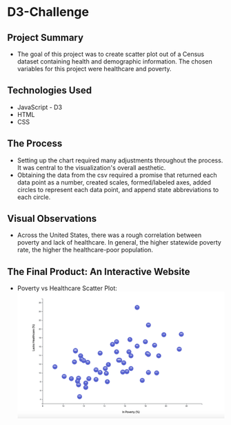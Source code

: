 # D3-Challenge
## Project Summary

* The goal of this project was to create scatter plot out of a Census dataset containing health and demographic information. The chosen variables for this project were healthcare and poverty.

## Technologies Used

* JavaScript - D3
* HTML
* CSS

## The Process

* Setting up the chart required many adjustments throughout the process. It was central to the visualization's overall aesthetic.
* Obtaining the data from the csv required a promise that returned each data point as a number, created scales, formed/labeled axes, added circles to represent each data point, and append state abbreviations to each circle.

## Visual Observations
* Across the United States, there was a rough correlation between poverty and lack of healthcare. In general, the higher statewide poverty rate, the higher the healthcare-poor population.

## The Final Product: An Interactive Website
* Poverty vs Healthcare Scatter Plot:
 ![Scatter Plot](Images/Scatter.png)
